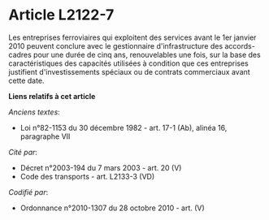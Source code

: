 # Article L2122-7

Les entreprises ferroviaires qui exploitent des services avant le 1er janvier 2010 peuvent conclure avec le gestionnaire
d'infrastructure des accords-cadres pour une durée de cinq ans, renouvelables une fois, sur la base des caractéristiques des
capacités utilisées à condition que ces entreprises justifient d'investissements spéciaux ou de contrats commerciaux avant
cette date.

**Liens relatifs à cet article**

_Anciens textes_:

  - Loi n°82-1153 du 30 décembre 1982 - art. 17-1 (Ab), alinéa 16, paragraphe VII

_Cité par_:

  - Décret n°2003-194 du 7 mars 2003 - art. 20 (V)
  - Code des transports - art. L2133-3 (VD)

_Codifié par_:

  - Ordonnance n°2010-1307 du 28 octobre 2010 - art. (V)
